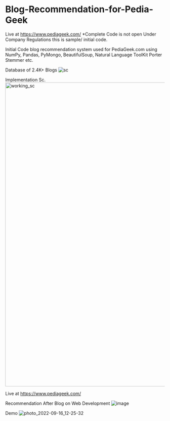 # Blog-Recommendation-for-Pedia-Geek
Live at https://www.pediageek.com/
*Complete Code is not open Under Company Regulations this is sample/ initial code.

Initial Code blog recommendation system used for PediaGeek.com using NumPy, Pandas, PyMongo, BeautifulSoup, Natural Language ToolKit Porter Stemmer etc.



Database of 2.4K+ Blogs
![sc](https://user-images.githubusercontent.com/99891799/190575888-232797c5-5bcb-44b4-85c9-a0bf4a2a43e0.jpeg)


Implementation Sc.
<img width="960" alt="working_sc" src="https://user-images.githubusercontent.com/99891799/190575466-8c2155c7-bd33-4f1b-aa34-57a423896fba.png">

Live at https://www.pediageek.com/


Recommendation After Blog on Web Development
![image](https://user-images.githubusercontent.com/99891799/190576554-07999f0c-e0ea-4e4c-af0c-c2812ff849e8.png)

Demo
![photo_2022-09-16_12-25-32](https://user-images.githubusercontent.com/99891799/190575730-b3e8f928-1baa-4d99-89dd-ddba29065dd2.jpg)
